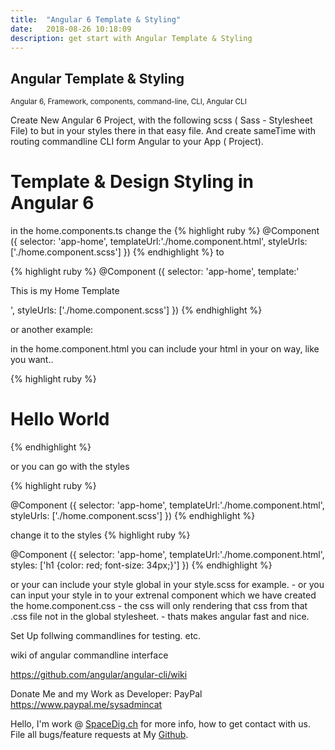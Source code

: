 ```yaml
---
title:  "Angular 6 Template & Styling"
date:   2018-08-26 10:18:09
description: get start with Angular Template & Styling
---
```

<h2 id="this-post-is-the-last-of-a-series-of-posts-in-which-i-write-about-the-observable-type-in-the-first-post-we-went-ahead-writing-an-observable-from-scratch-in-order-to-fully-understand-it-we-then-explored-how-to-create-observables-from-values-arrays-dom-events-and-promises-this-time-well-focus-on-compositions-by-rewriting-some-basic-composition-operators">
Angular Template & Styling</h2>

<small>Angular 6, Framework, components, command-line, CLI, Angular CLI </small>

Create New Angular 6 Project, with the following scss ( Sass - Stylesheet File) to but in your styles there in that easy file. And create sameTime with routing commandline CLI form Angular to your App ( Project).


<h1>Template & Design Styling in Angular 6</h1>

in the home.components.ts change the 
{% highlight ruby %}
@Component ({
    selector: 'app-home',
    templateUrl:'./home.component.html',
    styleUrls: ['./home.component.scss']
})
{% endhighlight %}
to

{% highlight ruby %}
@Component ({
    selector: 'app-home',
    template:'<p>This is my Home Template</p>',
    styleUrls: ['./home.component.scss']
})
{% endhighlight %}

or another example: 

in the home.component.html you can include your html in your on way, like you want..

{% highlight ruby %}
<div class="container color-blue"><h1>Hello World</h1></div>
{% endhighlight %}

or you can go with the styles


{% highlight ruby %}

@Component ({
    selector: 'app-home',
     templateUrl:'./home.component.html',
    styleUrls: ['./home.component.scss']
})
{% endhighlight %}





change it to the styles
{% highlight ruby %}

@Component ({
    selector: 'app-home',
     templateUrl:'./home.component.html',
    styles: ['h1 {color: red; font-size: 34px;}']
})
{% endhighlight %}


or your can include your style global in your style.scss for example. - or you can input your style in to your extrenal component which we have created the home.component.css - the css will only rendering that css from that .css file not in the global stylesheet. - thats makes angular fast and nice. 









Set Up follwing commandlines for testing. etc.

wiki of angular commandline interface 

<a href="https://github.com/angular/angular-cli/wiki">https://github.com/angular/angular-cli/wiki </a>




Donate Me and my Work as Developer: PayPal <a href="https://www.paypal.me/sysadmincat">https://www.paypal.me/sysadmincat </a>


 Hello, I'm work @ [SpaceDig.ch][spacedig] for more info, how to get contact with us. File all bugs/feature requests at My  [Github][jekyll-gh].

[jekyll-gh]: https://github.com/spaceg
[spacedig]:    http://spacedig.ch
